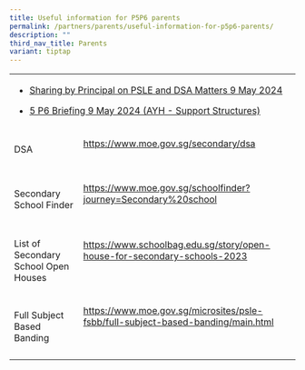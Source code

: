 ```yaml
---
title: Useful information for P5P6 parents
permalink: /partners/parents/useful-information-for-p5p6-parents/
description: ""
third_nav_title: Parents
variant: tiptap
---
```

<table style="minWidth: 50px">
<colgroup>
<col>
<col>
</colgroup>
<tbody>
<tr>
<td rowspan="1" colspan="2">
<ul data-tight="true" class="tight">
<li>
<p><a href="/files/Sharing_by_Principal_on_PSLE_and_DSA_Matters_9_May_2024.pdf" rel="noopener noreferrer nofollow" target="_blank">Sharing by Principal on PSLE and DSA Matters 9 May 2024</a>
</p>
</li>
<li>
<p><a href="/files/5_P6_Briefing_9_May_2024__AYH___Support_Structures_.pdf" rel="noopener noreferrer nofollow" target="_blank">5 P6 Briefing 9 May 2024 (AYH - Support Structures)</a>
</p>
</li>
</ul>
</td>
</tr>
<tr>
<td rowspan="1" colspan="1">
<p>DSA</p>
</td>
<td rowspan="1" colspan="1">
<p><a href="https://www.moe.gov.sg/secondary/dsa" rel="noopener noreferrer nofollow" target="_blank">https://www.moe.gov.sg/secondary/dsa</a> 
<br>
<br>
</p>
</td>
</tr>
<tr>
<td rowspan="1" colspan="1">
<p>Secondary School Finder</p>
</td>
<td rowspan="1" colspan="1">
<p><a href="https://www.moe.gov.sg/schoolfinder?journey=Secondary%20school" rel="noopener noreferrer nofollow" target="_blank">https://www.moe.gov.sg/schoolfinder?journey=Secondary%20school</a> 
<br>
<br>
</p>
</td>
</tr>
<tr>
<td rowspan="1" colspan="1">
<p>List of Secondary School Open Houses</p>
</td>
<td rowspan="1" colspan="1">
<p><a href="https://www.schoolbag.edu.sg/story/open-house-for-secondary-schools-2024/" rel="noopener noreferrer nofollow" target="_blank">https://www.schoolbag.edu.sg/story/open-house-for-secondary-schools-2023</a>
</p>
<p>&nbsp;</p>
</td>
</tr>
<tr>
<td rowspan="1" colspan="1">
<p>Full Subject Based Banding</p>
</td>
<td rowspan="1" colspan="1">
<p><a href="https://www.moe.gov.sg/microsites/psle-fsbb/full-subject-based-banding/main.html" rel="noopener noreferrer nofollow" target="_blank">https://www.moe.gov.sg/microsites/psle-fsbb/full-subject-based-banding/main.html</a>
</p>
<p>&nbsp;</p>
</td>
</tr>
</tbody>
</table>
<p></p>